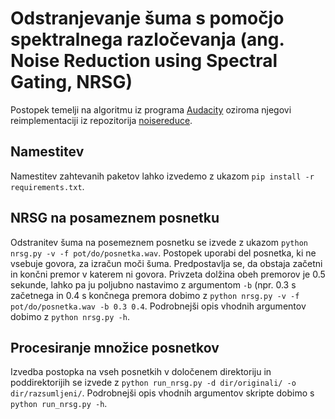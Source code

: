 # Odstranjevanje šuma s pomočjo spektralnega razločevanja (ang. Noise Reduction using Spectral Gating, NRSG)

Postopek temelji na algoritmu iz programa [Audacity](https://wiki.audacityteam.org/wiki/How_Audacity_Noise_Reduction_Works) oziroma njegovi reimplementaciji iz repozitorija [noisereduce](https://github.com/timsainb/noisereduce).

## Namestitev

Namestitev zahtevanih paketov lahko izvedemo z ukazom ```pip install -r requirements.txt```.

## NRSG na posameznem posnetku

Odstranitev šuma na posemeznem posnetku se izvede z ukazom ```python nrsg.py -v -f pot/do/posnetka.wav```. Postopek uporabi del posnetka, ki ne vsebuje govora, za izračun moči šuma. Predpostavlja se, da obstaja začetni in končni premor v katerem ni govora. Privzeta dolžina obeh premorov je 0.5 sekunde, lahko pa ju poljubno nastavimo z argumentom ```-b``` (npr. 0.3 s začetnega in 0.4 s končnega premora dobimo z ```python nrsg.py -v -f pot/do/posnetka.wav -b 0.3 0.4```. Podrobnejši opis vhodnih argumentov dobimo z ```python nrsg.py -h```.

## Procesiranje množice posnetkov

Izvedba postopka na vseh posnetkih v določenem direktoriju in poddirektorijih se izvede z ```python run_nrsg.py -d dir/originali/ -o dir/razsumljeni/```. Podrobnejši opis vhodnih argumentov skripte dobimo s ```python run_nrsg.py -h```.
